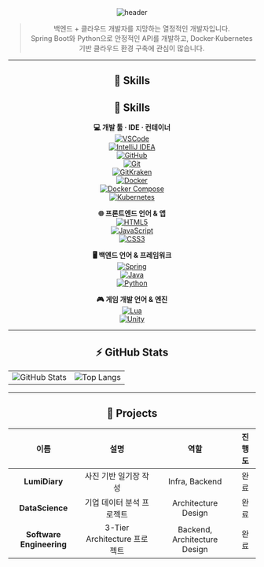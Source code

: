 <div align="center">
  <img 
    src="https://capsule-render.vercel.app/api?type=venom&color=1ABC9C&height=300&section=header&text=Hi%2C%20I%27m%20YoungDu&fontSize=80&textColor=FFFFFF&stroke=16A085&strokeWidth=2" 
    alt="header" 
  />



> 백엔드 + 클라우드 개발자를 지망하는 열정적인 개발자입니다.  
> Spring Boot와 Python으로 안정적인 API를 개발하고, Docker·Kubernetes 기반 클라우드 환경 구축에 관심이 많습니다.

---

## 🧰 Skills

<div align="center">

## 🧰 Skills

**💻 개발 툴 · IDE · 컨테이너**  
[![VSCode](https://img.shields.io/badge/VSCode-007ACC?logo=visual-studio-code&logoColor=white)](https://code.visualstudio.com/)  
[![IntelliJ IDEA](https://img.shields.io/badge/IntelliJ%20IDEA-000000?logo=intellij-idea&logoColor=white)](https://www.jetbrains.com/idea/)  
[![GitHub](https://img.shields.io/badge/GitHub-181717?logo=github&logoColor=white)](https://github.com/)  
[![Git](https://img.shields.io/badge/Git-F05032?logo=git&logoColor=white)](https://git-scm.com/)  
[![GitKraken](https://img.shields.io/badge/GitKraken-DE5A93?logo=gitkraken&logoColor=white)](https://www.gitkraken.com/)  
[![Docker](https://img.shields.io/badge/Docker-2496ED?logo=docker&logoColor=white)](https://www.docker.com/)  
[![Docker Compose](https://img.shields.io/badge/Docker--Compose-2496ED?logo=docker-compose&logoColor=white)](https://docs.docker.com/compose/)  
[![Kubernetes](https://img.shields.io/badge/Kubernetes-326CE5?logo=kubernetes&logoColor=white)](https://kubernetes.io/)

**🌐 프론트엔드 언어 & 앱**  
[![HTML5](https://img.shields.io/badge/HTML5-E34F26?logo=html5&logoColor=white)](https://developer.mozilla.org/docs/Web/HTML)  
[![JavaScript](https://img.shields.io/badge/JavaScript-F7DF1E?logo=javascript&logoColor=black)](https://developer.mozilla.org/docs/Web/JavaScript)  
[![CSS3](https://img.shields.io/badge/CSS3-1572B6?logo=css3&logoColor=white)](https://developer.mozilla.org/docs/Web/CSS)

**🖥️ 백엔드 언어 & 프레임워크**  
[![Spring](https://img.shields.io/badge/Spring-6DB33F?logo=spring&logoColor=white)](https://spring.io/)  
[![Java](https://img.shields.io/badge/Java-007396?logo=java&logoColor=white)](https://www.oracle.com/java/)  
[![Python](https://img.shields.io/badge/Python-3776AB?logo=python&logoColor=white)](https://www.python.org/)

**🎮 게임 개발 언어 & 엔진**  
[![Lua](https://img.shields.io/badge/Lua-000080?logo=lua&logoColor=white)](https://www.lua.org/)  
[![Unity](https://img.shields.io/badge/Unity-000000?logo=unity&logoColor=white)](https://unity.com/)

</div>

---

## ⚡ GitHub Stats

<div align="center">

<table>
  <tr>
    <td align="center">
      <img src="https://github-readme-stats.vercel.app/api?username=ydking0911&show_icons=true&show_rank=true&theme=gotham" alt="GitHub Stats" />
    </td>
    <td align="center">
      <img src="https://github-readme-stats.vercel.app/api/top-langs/?username=ydking0911&layout=compact&theme=gotham" alt="Top Langs" />
    </td>
  </tr>
</table>

</div>

---

## 📂 Projects

| 이름               | 설명                             | 역할      | 진행도   |
| :----------------: | :-------------------------------: | :-------: | :------: |
| **LumiDiary**         | 사진 기반 일기장 작성       | Infra, Backend        | 완료 |
| **DataScience**   | 기업 데이터 분석 프로젝트            | Architecture Design   | 완료 |
| **Software Engineering**  | 3-Tier Architecture 프로젝트         | Backend, Architecture Design   | 완료 |

</div>
